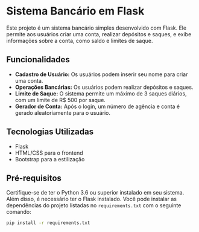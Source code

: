 # Sistema Bancário em Flask

Este projeto é um sistema bancário simples desenvolvido com Flask. Ele permite aos usuários criar uma conta, realizar depósitos e saques, e exibe informações sobre a conta, como saldo e limites de saque.

## Funcionalidades

- **Cadastro de Usuário:** Os usuários podem inserir seu nome para criar uma conta.
- **Operações Bancárias:** Os usuários podem realizar depósitos e saques.
- **Limite de Saque:** O sistema permite um máximo de 3 saques diários, com um limite de R$ 500 por saque.
- **Gerador de Conta:** Após o login, um número de agência e conta é gerado aleatoriamente para o usuário.

## Tecnologias Utilizadas

- Flask
- HTML/CSS para o frontend
- Bootstrap para a estilização

## Pré-requisitos

Certifique-se de ter o Python 3.6 ou superior instalado em seu sistema. Além disso, é necessário ter o Flask instalado. Você pode instalar as dependências do projeto listadas no `requirements.txt` com o seguinte comando:

```bash
pip install -r requirements.txt
